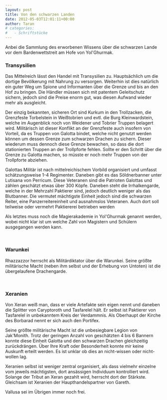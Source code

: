 ```yaml
---
layout: post
title: Von den schwarzen Landen
date: 2012-05-03T12:01:11+00:00
author: Taran
# categories:
#   - Schriftstücke
---
```


Anbei die Sammlung des erworbenen Wissens über die schwarzen Lande vor dem Bardenwettstreit am Hofe von Yol'Ghurmak.<!--more-->

### Transysilien

Das Mittelreich lässt den Handel mit Transysilien zu. Hauptsächlich um die dortige Bevölkerung mit Nahrung zu versorgen. Weiterhin ist dies natürlich ein guter Weg um Spione und Informanten über die Grenze und bis an den Hof zu bringen. Die Händler müssen sich mit patentem Geleitschutz sichern, jedoch sind die Preise enorm gut, was diesen Aufwand wieder mehr als ausgleicht.

Der einzig bekannten, sicheren Ort sind Kurkum in den Trollzacken, die Grenzfeste Torbelstein in Weißtobrien und evtl. die Burg Kleinwardstein, welche im Augenblick noch von Weidener und Tobrier Truppen belagert wird. Militärisch ist dieser Konflikt an der Grenzfeste auch insofern von Vorteil, da es Truppen von Galotta bindet, welche nicht genutzt werden können um dessen Grenze zum schwarzen Drachen zu sichern. Dieser wiederum muss dennoch diese Grenze bewachen, so dass die dort stationierten Truppen an der Trollpforte fehlen. Sollte er den Schritt über die Grenze zu Galotta machen, so müsste er noch mehr Truppen von der Trollpforte abziehen.

Galottas Militär ist nach mittelreichischem Vorbild organisiert und umfasst schätzungsweise 1-4 Regimenter. Daneben gibt es das Söldnerbanner unter Lutisana von Perricum. Diese Veteranen sind die Patrioten Galottas und zählen geschätzt etwas über 300 Köpfe. Daneben steht die Irrhalkengarde, welche in der Mehrzahl Paktierer sind, jedoch deutlich weniger als das Blutbanner. Die vermutet mächtigste Einheit jedoch sind die schwarzen Reiter, eine Panzerreitereinheit und ausnahmslos Veteranen. Auch dort soll teilweise oder vermehrt Paktiererei betrieben werden

Als letztes muss noch die Magierakademie in Yol'Ghurmak genannt werden, wobei nicht klar ist um welche Zahl von Magistern und Schülern ausgegangen werden kann.

&nbsp;

### Warunkei

Rhazzazzor herrscht als Militärdiktator über die Warunkei. Seine größte militärische Macht (neben ihm selbst und der Erhebung von Untoten) ist die übergelaufene Drachengarde.

&nbsp;

### Xeranien

Von Xeran weiß man, dass er viele Artefakte sein eigen nennt und daneben die Splitter von Caryptoroth und Tasfarelel hält. Er selbst ist Paktierer von Tasfarelel in unbekanntem Kreis der Verdammnis. Als Oberhaupt der Kirche des Borbarad nennt er sich auch den Portifex.

Seine größte militärische Macht ist die unbesiegbare Legion von Jak'Monith. Trotz der geringen Anzahl von geschätzten 4 bis 6 Bannern konnte diese Einheit Galotta und den schwarzen Drachen gleichzeitig zurückdrängen. Über Ihre Kraft oder Besonderheit konnte mir keine Auskunft erteilt werden. Es ist unklar ob dies an nicht-wissen oder nicht-wollen lag.

Xeranien selbst ist weniger zentral organisiert, als dass vielmehr einzelne vom jeweils mächtigsten, dort ansässigen Individuum kontrolliert wird. Solange der Tribut an Xeran gezahlt wird, herrscht dort der Stärkste. Gleichsam ist Xeranien der Haupthandelspartner von Gareth.

Vallusa sei im Übrigen immer noch frei.
